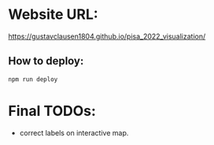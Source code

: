 # Website URL: 
https://gustavclausen1804.github.io/pisa_2022_visualization/ 

## How to deploy: 
```bash
npm run deploy
```

# Final TODOs: 

* correct labels on interactive map. 